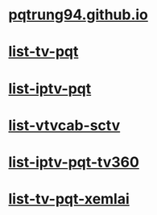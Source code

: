 # [pqtrung94.github.io](https://github.com/pqtrung94/pqtrung94.github.io/blob/main/README.md)

# [list-tv-pqt](https://raw.githubusercontent.com/pqtrung94/pqtrung94.github.io/main/list-tv-pqt.m3u)
# [list-iptv-pqt](https://raw.githubusercontent.com/pqtrung94/pqtrung94.github.io/main/list-iptv-pqt.m3u)
# [list-vtvcab-sctv](https://raw.githubusercontent.com/pqtrung94/pqtrung94.github.io/main/list-vtvcab-sctv.m3u)

# [list-iptv-pqt-tv360](https://raw.githubusercontent.com/pqtrung94/pqtrung94.github.io/main/list-iptv-pqt-tv360.m3u)
# [list-tv-pqt-xemlai](https://raw.githubusercontent.com/pqtrung94/pqtrung94.github.io/main/list-iptv-pqt-xemlai.m3u)
